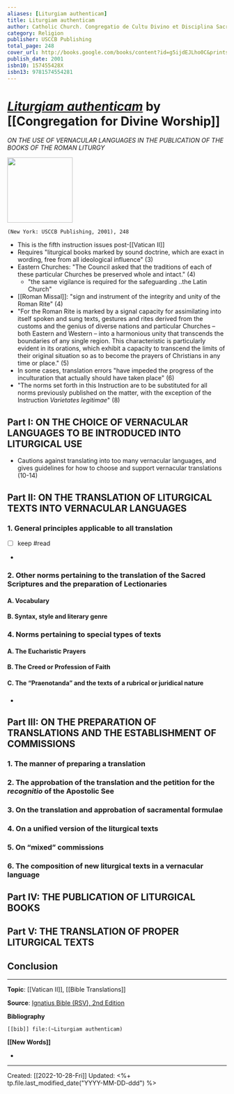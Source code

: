 ```yaml
---
aliases: [Liturgiam authenticam]
title: Liturgiam authenticam
author: Catholic Church. Congregatio de Cultu Divino et Disciplina Sacramentorum, Congregation for Divine Worship, Discipline of the Sacraments
category: Religion
publisher: USCCB Publishing
total_page: 248
cover_url: http://books.google.com/books/content?id=g5ijdEJLho0C&printsec=frontcover&img=1&zoom=1&edge=curl&source=gbs_api
publish_date: 2001
isbn10: 157455428X
isbn13: 9781574554281
---
```

# *[Liturgiam authenticam]()* by [[Congregation for Divine Worship]]
*ON THE USE OF VERNACULAR LANGUAGES IN THE PUBLICATION OF THE BOOKS OF THE ROMAN LITURGY*

<img src="http://books.google.com/books/content?id=g5ijdEJLho0C&printsec=frontcover&img=1&zoom=1&edge=curl&source=gbs_api" width=150>

`(New York: USCCB Publishing, 2001), 248`

- This is the fifth instruction issues post-[[Vatican II]]
- Requires "liturgical books marked by sound doctrine, which are exact in wording, free from all ideological influence" (3) 
- Eastern Churches: "The Council asked that the traditions of each of these particular Churches be preserved whole and intact." (4)
	- "the same vigilance is required for the safeguarding ..the Latin Church"
- [[Roman Missal]]: "sign and instrument of the integrity and unity of the Roman Rite" (4)
- "For the Roman Rite is marked by a signal capacity for assimilating into itself spoken and sung texts, gestures and rites derived from the customs and the genius of diverse nations and particular Churches – both Eastern and Western – into a harmonious unity that transcends the boundaries of any single region. This characteristic is particularly evident in its orations, which exhibit a capacity to transcend the limits of their original situation so as to become the prayers of Christians in any time or place." (5)
- In some cases, translation errors "have impeded the progress of the inculturation that actually should have taken place" (6)
- "The norms set forth in this Instruction are to be substituted for all norms previously published on the matter, with the exception of the Instruction _Varietates legitimae_" (8)

## Part I: ON THE CHOICE OF VERNACULAR LANGUAGES TO BE INTRODUCED INTO LITURGICAL USE
- Cautions against translating into too many vernacular languages, and gives guidelines for how to choose and support vernacular translations (10-14)


## Part II: ON THE TRANSLATION OF LITURGICAL TEXTS INTO VERNACULAR LANGUAGES

### 1. General principles applicable to all translation 
- [ ] keep #read 
 - 

### 2. Other norms pertaining to the translation of the Sacred Scriptures and the preparation of Lectionaries

#### A. Vocabulary

#### B. Syntax, style and literary genre

### 4. Norms pertaining to special types of texts 

#### A. The Eucharistic Prayers

#### B. The Creed or Profession of Faith

#### C. The “Praenotanda” and the texts of a rubrical or juridical nature

### 
- 

## Part III: ON THE PREPARATION OF TRANSLATIONS AND THE ESTABLISHMENT OF COMMISSIONS

### 1. The manner of preparing a translation

### 2. The approbation of the translation and the petition for the _recognitio_ of the Apostolic See

### 3. On the translation and approbation of sacramental formulae

### 4. On a unified version of the liturgical texts

### 5. On “mixed” commissions 

### 6. The composition of new liturgical texts in a vernacular language


## Part IV: THE PUBLICATION OF LITURGICAL BOOKS


## Part V: THE TRANSLATION OF PROPER LITURGICAL TEXTS


## Conclusion




--- 
**Topic**: [[Vatican II]], [[Bible Translations]]

**Source**: [Ignatius Bible (RSV), 2nd Edition](https://ignatius.com/ignatius-bible-rsv-2nd-edition-leather-ibl2p/)

**Bibliography**

```query
[[bib]] file:(~Liturgiam authenticam)
```
 

**[[New Words]]**

- 

---
Created: [[2022-10-28-Fri]]
Updated: <%+ tp.file.last_modified_date("YYYY-MM-DD-ddd") %>

